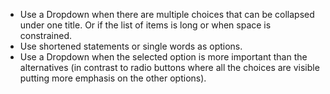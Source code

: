 - Use a Dropdown when there are multiple choices that can be collapsed under one title. Or if the list of items is long or when space is constrained.
- Use shortened statements or single words as options.
- Use a Dropdown when the selected option is more important than the alternatives (in contrast to radio buttons where all the choices are visible putting more emphasis on the other options).
